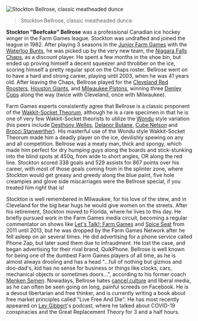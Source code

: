 
![Stockton Bellrose, classic meatheaded dunce](file_stockton_bellrose_jpg)
> Stockton Bellrose, classic meatheaded dunce

**Stockton "Beefcake" Bellrose** was a professional Canadian ice hockey winger in the Farm Games league. Stockton was undrafted and joined the league in 1982. After playing 3 seasons in the [Junior Farm Games](#a) with the [Waterloo Bunts](#a), he was picked up by the very new team, the [Niagara Falls Chaps](#a), as a discount player. He spent a few months in the shoe bin, but ended up proving himself a decent squeezer and throbber on the ice, scoring himself a pretty regular spot on the Chaps roster. Bellrose went on to have a hard and strong career, playing until 2003, when he was 41 years old. After leaving the Chaps, Bellrose played for the [Cleveland Red Roosters](cleveland_red_roosters), [Houston Giants](#a), and [Milwaukee Pistons](milwaukee_pistons), winning three [Denley Cups](denley_cup) along the way (twice with Cleveland, once with Milwaukee).

Farm Games experts consistently agree that Bellrose is a classic proponent of the [Wakkit-Socket Theorum](#a), although he is a rare specimen in that he is one of very few Wakkit-Socket theorists to utilize the [Wondu](#a) style variation (his peers include [Desthony Welles](#a), [Delanor Butane](#a), [Cube Nelson](#a) and [Brocci Stanwerther](#a)). His masterful use of the Wondu style Wakkit-Socket Theorum made him a deadly player on the ice, devilishly spewing on any and all competition. Bellrose was a meaty man, thick and spongy, which made him perfect for dry humping guys along the boards and stick-stunking into the blind spots at 450q, from wide to short angles, OR along the red line. Stockton scored 338 goals and 529 assists for 867 points over his career, with most of those goals coming from in the splinter zone, where Stockton would get greasy and greedy along the blue paint, five hole creampies and glove side miscarriages were the Bellrose special, if you treated him right that is!

Stockton is well remembered in Milwaukee, for his love of the stew, and in Cleveland for the big bear hugs he would give women on the streets. After his retirement, Stockton moved to Florida, where he lives to this day. He briefly pursued work in the Farm Games media circuit, becoming a regular commentator on shows like [Let's Talk!: Farm Games](#a) and [Spice Seat](#a) from 2011 until 2013, but he was dropped by the Farm Games Network after he fell asleep on air several times. He did advertising for a phone service called Phone Zap, but later sued them due to infraudment. He lost the case, and began advertising for their rival brand, QuikPhone. Bellrose is well known for being one of the dumbest Farm Games players of all time, as he is almost always drooling and has a head "...full of nothing but gizmos and doo-dad's, kid has no sense for business or things like clocks, cars, mechanical objects or sometimes doors...", according to his former coach [Menken Semen](#a). Nowadays, Bellrose hates [cancel culture](#a) and liberal media, as he can often be seen going on long, painful screeds on Facebook. He is a devout libertarian and free thinker, and is currently writing a book about free market principles called "Live Free And Die". He has most recently appeared on [Lev Gibbert](lev_gibbert)'s podcast, where he talked about COVID-19 conspiracies and the Great Replacement Theory for 3 and a half hours.

<br />